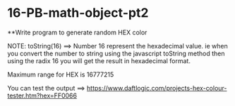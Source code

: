 # 16-PB-math-object-pt2

**Write program to generate random HEX color






NOTE: toString(16) ==> Number 16 represent the hexadecimal value. ie when you convert the number to string using the javascript toString method then using the radix 16 you will get the result in hexadecimal format.



Maximum range for HEX is 16777215




You can test the output ==> https://www.daftlogic.com/projects-hex-colour-tester.htm?hex=FF0066
